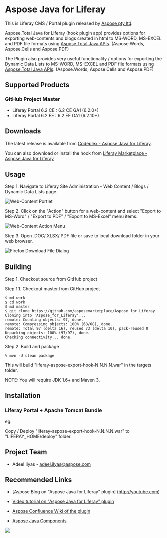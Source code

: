 # Aspose Java for Liferay

This is Liferay CMS / Portal plugin released by [Aspose pty ltd](http://www.aspose.com).

Aspose.Total Java for Liferay (hook plugin app) provides options for exporting web-contents and blogs created in html to MS-WORD, MS-EXCEL and PDF file formats using [Aspose.Total Java APIs](http://www.aspose.com/java/total-component.aspx). (Aspose.Words, Aspose.Cells and Aspose.PDF) 

The Plugin also provides very useful functionality / options for exporting the Dynamic Data Lists to MS-WORD, MS-EXCEL and PDF file formats using [Aspose.Total Java APIs](http://www.aspose.com/java/total-component.aspx). (Aspose.Words, Aspose.Cells and Aspose.PDF) 

## Supported Products

### GitHub Project Master 

* Liferay Portal 6.2 CE : 6.2 CE GA1 (6.2.0+)
* Liferay Portal 6.2 EE : 6.2 EE GA1 (6.2.10+)

## Downloads

The latest release is available from [Codeplex - Aspose Java for Liferay](https://asposeliferay.codeplex.com/releases/view/615042 "Aspose Java for Liferay").

You can also download or install the hook from [Liferay Marketplace - Aspose Java for Liferay](https://www.liferay.com/marketplace/-/mp/category/11232561 "Aspose Java for Liferay")


## Usage

Step 1. Navigate to Liferay Site Administration - Web Content / Blogs / Dynamic Data Lists page.

![Web-Content Portlet](http://i.imgur.com/FNpUJyM.jpg "Web-Content Portlet")

Step 2. Click on the "Action" button for a web-content and select "Export to MS-Word" / "Export to PDF" / "Export to MS-Excel" menu items.

![Web-Content Action Menu](http://i.imgur.com/WnsFibG.jpg "Web-Content Action Menu")

Step 3. Open .DOC/.XLSX/.PDF file or save to local download folder in your web browser.

![Firefox Download File Dialog](http://i.imgur.com/VVuVVFN.jpg "Firefox Download File Dialog")


## Building

Step 1. Checkout source from GitHub project

Step 1.1. Checkout master from GitHub project

    $ md work
    $ cd work
    $ md master
    $ git clone https://github.com/asposemarketplace/Aspose_for_Liferay
	Cloning into 'Aspose_for_Liferay'...
	remote: Counting objects: 97, done.
	remote: Compressing objects: 100% (68/68), done.
	remote: Total 97 (delta 16), reused 73 (delta 10), pack-reused 0
	Unpacking objects: 100% (97/97), done.
	Checking connectivity... done.
	
Step 2. Build and package

    % mvn -U clean package

This will build "liferay-aspose-export-hook-N.N.N.N.war" in the targets tolder.

NOTE: You will require JDK 1.6+ and Maven 3.


## Installation

### Liferay Portal + Apache Tomcat Bundle

eg.

Copy / Deploy "liferay-aspose-export-hook-N.N.N.N.war" to "LIFERAY_HOME/deploy" folder.


## Project Team

* Adeel Ilyas - adeel.ilyas@aspose.com


## Recommended Links

*   [Aspose Blog on "Aspose Java for Liferay" plugin] (http://youtube.com)

*   [Video tutorial on "Aspose Java for Liferay" plugin](http://youtube.com)

*   [Aspose Confluence Wiki of the plugin](http://support.aspose.dynabic.com/wiki/display/marketplace/6.+Aspose+Java+for+Liferay)

*   [Aspose Java Components](http://www.aspose.com/java/total-component.aspx)

![](http://i.imgur.com/IB3pzFP.jpg)
